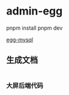 # admin-egg


[egg]: https://eggjs.org


pnpm install
pnpm dev


[egg-mysql](https://github.com/eggjs/egg-mysql)

## 生成文档
```npm
```
### 大屏后端代码
